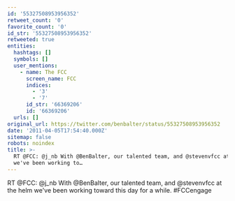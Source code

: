 ```yaml
---
id: '55327508953956352'
retweet_count: '0'
favorite_count: '0'
id_str: '55327508953956352'
retweeted: true
entities:
  hashtags: []
  symbols: []
  user_mentions:
    - name: The FCC
      screen_name: FCC
      indices:
        - '3'
        - '7'
      id_str: '66369206'
      id: '66369206'
  urls: []
original_url: https://twitter.com/benbalter/status/55327508953956352
date: '2011-04-05T17:54:40.000Z'
sitemap: false
robots: noindex
title: >-
  RT @FCC: @j_nb With @BenBalter, our talented team, and @stevenvfcc at the helm
  we've been working to…
---
```


RT @FCC: @j_nb With @BenBalter, our talented team, and @stevenvfcc at the helm we've been working toward this day for a while. #FCCengage